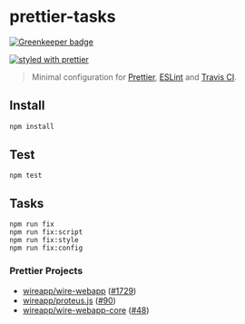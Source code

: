 # prettier-tasks

[![Greenkeeper badge](https://badges.greenkeeper.io/lipis/prettier-tasks.svg)](https://greenkeeper.io/)

[![styled with prettier](https://img.shields.io/badge/styled_with-prettier-ff69b4.svg)](https://github.com/prettier/prettier)

> Minimal configuration for [Prettier](https://github.com/prettier/prettier),
[ESLint](https://eslint.org/) and [Travis CI](https://travis-ci.org/).

## Install

```bash
npm install
```

## Test

```
npm test
```

## Tasks

```
npm run fix
npm run fix:script
npm run fix:style
npm run fix:config
```


### Prettier Projects

- [wireapp/wire-webapp](https://github.com/wireapp/wire-webapp) ([#1729](https://github.com/wireapp/wire-webapp/pull/1729))
- [wireapp/proteus.js](https://github.com/wireapp/proteus.js) ([#90](https://github.com/wireapp/proteus.js/pull/90))
- [wireapp/wire-webapp-core](https://github.com/wireapp/wire-webapp-core) ([#48](https://github.com/wireapp/wire-webapp-core/pull/48))
